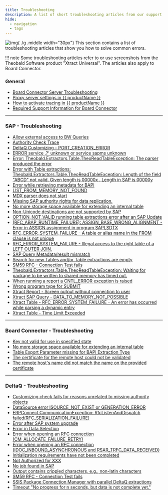 ```yaml
---
title: Troubleshooting
description: A list of short troubleshooting articles from our support portal.
hide:
  - navigation
  - tags
---
```


![img](site:assets/images/logos/theo-thumbs.png){ .lg .middle width="30px"} This section contains a list of troubleshooting articles that show you how to solve common errors.

!!! note
	Some troubleshooting articles refer to or use screenshots from the Theobald Software product "Xtract Universal".
	The articles also apply to Board Connector.

### General

<div class="mdx-columns" markdown>

- [Board Connector Server Troubleshooting](https://support.theobald-software.com/helpdesk/KB/View/20074-board-connector-server-troubleshooting)
- [Proxy server settings in {{ productName }}](https://support.theobald-software.com/helpdesk/KB/View/13367-proxy-server-settings-in-xtract-universal-and-board-connector)
- [How to activate tracing in {{ productName }}](https://support.theobald-software.com/helpdesk/KB/View/14455-how-to-activate-tracing-for-xtract-products)
- [Required Support Information for Board Connector](https://support.theobald-software.com/helpdesk/KB/View/14975-required-support-information-for-board-connector)

</div>

---


### SAP - Troubleshooting


<div class="mdx-columns" markdown>

- [Allow external access to BW Queries](https://support.theobald-software.com/helpdesk/KB/View/13800-allow-external-access-to-bw-queries)
- [Authority Check Trace](https://support.theobald-software.com/helpdesk/KB/View/13799-authority-check-trace)
- [DeltaQ Customizing - PORT_CREATION_ERROR](https://support.theobald-software.com/helpdesk/KB/View/13346-deltaq-customizing-port-creation-error)
- [ERROR service ‚?‘ unknown or service sapms unknown](https://support.theobald-software.com/helpdesk/KB/View/13649-error-service-unknown-or-service-sapms-unknown)
- [Error: Theobald.Extractors.Table.TheoReadTableException: The parser produced the error](https://support.theobald-software.com/helpdesk/KB/View/14771-error-theobald-extractors-table-theoreadtableexception-the-parser-produced-the-error)
- [Error with Table extractions: Theobald.Extractors.Table.TheoReadTableException: Length of the field "ABCD" not valid. Given length is 00000x . Length in SAP is 00000y](https://support.theobald-software.com/helpdesk/KB/View/21084-error-with-table-extractions-theobald-extractors-table-theoreadtableexception-length-of-the-field-abcd-not-valid-given-length-is-00000x-length-in-sap-is-00000y)
- [Error while retrieving metadata for BAPI](https://support.theobald-software.com/helpdesk/KB/View/19373-error-while-retrieving-metadata-for-bapi)
- [LIST_FROM_MEMORY_NOT_FOUND](https://support.theobald-software.com/helpdesk/KB/View/19472-list-from-memory-not-found)
- [MDX parser does not start](https://support.theobald-software.com/helpdesk/KB/View/20073-mdx-parser-does-not-start)
- [Missing SAP authority rights for data replication.](https://support.theobald-software.com/helpdesk/KB/View/17141-missing-sap-authority-rights-for-data-replication-)
- [No more storage space available for extending an internal table](https://support.theobald-software.com/helpdesk/KB/View/20282-no-more-storage-space-available-for-extending-an-internal-table)
- [Non-Unicode destinations are not supported by SAP](https://support.theobald-software.com/helpdesk/KB/View/17021-non-unicode-destinations-are-not-supported-by-sap)
- [OPTION_NOT_VALID running table extractions error after an SAP Update](https://support.theobald-software.com/helpdesk/KB/View/13952-option-not-valid-running-table-extractions-error-after-an-sap-update)
- [(RFC_ABAP_RUNTIME_FAILURE): ASSIGN_BASE_WRONG_ALIGNMENT - Error in ASSIGN assignment in program SAPLSDTX](https://support.theobald-software.com/helpdesk/KB/View/15517--rfc-abap-runtime-failure-assign-base-wrong-alignment-error-in-assign-assignment-in-program-saplsdtx)
- [RFC_ERROR_SYSTEM_FAILURE - A table or alias name in the FROM clause is not unique](https://support.theobald-software.com/helpdesk/KB/View/14204-rfc-error-system-failure-a-table-or-alias-name-in-the-from-clause-is-not-unique-)
- [RFC_ERROR_SYSTEM_FAILURE - Illegal access to the right table of a LEFT OUTER JOIN.](https://support.theobald-software.com/helpdesk/KB/View/14204-rfc-error-system-failure-a-table-or-alias-name-in-the-from-clause-is-not-unique-)
- [SAP Query Metadata/result mismatch](https://support.theobald-software.com/helpdesk/KB/View/17077-sap-query-metadata-result-mismatch)
- [Search for new Tables and/or Table extractions are empty](https://support.theobald-software.com/helpdesk/KB/View/14139-search-for-new-tables-and-or-table-extractions-are-empty)
- [SM59 RFC - Connection Test fails](https://support.theobald-software.com/helpdesk/KB/View/13345-sm59-rfc-connection-test-fails)
- [Theobald.Extractors.Table.TheoReadTableException: Waiting for package to be written to shared memory has timed out.](https://support.theobald-software.com/helpdesk/KB/View/15391-theobald-extractors-table-theoreadtableexception-waiting-for-package-to-be-written-to-shared-memory-has-timed-out-)
- [When running a report a CNTL_ERROR exception is raised](https://support.theobald-software.com/helpdesk/KB/View/14406-when-running-a-report-a-cntl-error-exception-is-raised)
- [Wrong program type for SUBMIT](https://support.theobald-software.com/helpdesk/KB/View/14223-wrong-program-type-for-submit)
- [Xtract Report - Screen output without connection to user](https://support.theobald-software.com/helpdesk/KB/View/13352-xtract-report-screen-output-without-connection-to-user)
- [Xtract SAP Query - DATA_TO_MEMORY_NOT_POSSIBLE](https://support.theobald-software.com/helpdesk/KB/View/20194-xtract-sap-query-data-to-memory-not-possible)
- [Xtract Table - RFC_ERROR_SYSTEM_FAILURE - An error has occurred while parsing a dynamic entry](https://support.theobald-software.com/helpdesk/KB/View/14626-xtract-table-rfc-error-system-failure-an-error-has-occurred-while-parsing-a-dynamic-entry)
- [Xtract Table - Time Limit Exceeded](https://support.theobald-software.com/helpdesk/KB/View/14414-xtract-table-time-limit-exceeded)

</div>

---
 
### Board Connector - Troubleshooting

<div class="mdx-columns" markdown>

- [Key not valid for use in specified state](https://support.theobald-software.com/helpdesk/KB/View/14295-key-not-valid-for-use-in-specified-state-)
- [No more storage space available for extending an internal table](https://support.theobald-software.com/helpdesk/KB/View/20282-no-more-storage-space-available-for-extending-an-internal-table)
- [Table Export Parameter missing for BAPI Extraction Type](https://support.theobald-software.com/helpdesk/KB/View/14786-table-export-parameter-missing-for-bapi-extraction-type)
- [The certificate for the remote host could not be validated](https://support.theobald-software.com/helpdesk/KB/View/14247-the-certificate-for-the-remote-host-could-not-be-validated-)
- [The remote host's name did not match the name on the provided certificate](https://support.theobald-software.com/helpdesk/KB/View/20153-the-remote-host-s-name-did-not-match-the-name-on-the-provided-certificate-)

</div>

<!---
- [System.InvalidOperationException: port not set](https://support.theobald-software.com/helpdesk/KB/View/20857-system-invalidoperationexception-port-not-set)
-->


---

### DeltaQ - Troubleshooting

<div class="mdx-columns" markdown>

- [Customizing check fails for reasons unrelated to missing authority objects](https://support.theobald-software.com/helpdesk/KB/View/25441-deltaq-customizing-check-fails-for-reasons-unrelated-to-missing-authority-objects)
- [DataSource error ISOURCE_NOT_EXIST or GENERATION_ERROR](https://support.theobald-software.com/helpdesk/KB/View/25444-deltaq-datasource-error-isource-not-exist-or-generation-error)
- [ERPConnect.CommunicationException: RfcListenAndDispatch failed(RFC_SERIALIZATION_FAILURE)](https://support.theobald-software.com/helpdesk/KB/View/25434-deltaq-erpconnect-communicationexception-rfclistenanddispatch-failed-rfc-serialization-failure-)
- [Error after SAP system upgrade](https://support.theobald-software.com/helpdesk/KB/View/25442-deltaq-error-after-sap-system-upgrade)
- [Error in Data Selection](https://support.theobald-software.com/helpdesk/KB/View/25438-deltaq-error-in-data-selection)
- [Error when opening an RFC connection (CM_ALLOCATE_FAILURE_RETRY)](https://support.theobald-software.com/helpdesk/KB/View/25443-deltaq-error-when-opening-an-rfc-connection-cm-allocate-failure-retry-)
- [Error when opening an RFC connection (IDOC_INBOUND_ASYNCHRONOUS and RSAR_TRFC_DATA_RECEIVED)](https://support.theobald-software.com/helpdesk/KB/View/25432-deltaq-error-when-opening-an-rfc-connection-idoc-inbound-asynchronous-and-rsar-trfc-data-received-)
- [Initialization requirements have not been completed](https://support.theobald-software.com/helpdesk/KB/View/25433-deltaq-initialization-requirements-have-not-been-completed)
- [Not Authorized for XXX](https://support.theobald-software.com/helpdesk/KB/View/25439-deltaq-not-authorized-for-xxx)
- [No job found in SAP](https://support.theobald-software.com/helpdesk/KB/View/25437-delta-no-job-found-in-sap)
- [Output contains crippled characters, e.g., non-latin characters](https://support.theobald-software.com/helpdesk/KB/View/25436-deltaq-output-contains-crippled-characters-e-g-non-latin-characters-)
- [SM59 RFC - Connection Test fails](https://support.theobald-software.com/helpdesk/KB/View/13345-sm59-rfc-connection-test-fails)
- [SSIS Package Connection Manager with parallel DeltaQ extractions](https://support.theobald-software.com/helpdesk/KB/View/25440-deltaq-ssis-package-connection-manager-with-parallel-deltaq-extractions)
- [Timeout "No progress for n seconds, but data is not complete yet."](https://support.theobald-software.com/helpdesk/KB/View/25435-deltaq-timeout-no-progress-for-n-seconds-but-data-is-not-complete-yet-)

</div>

